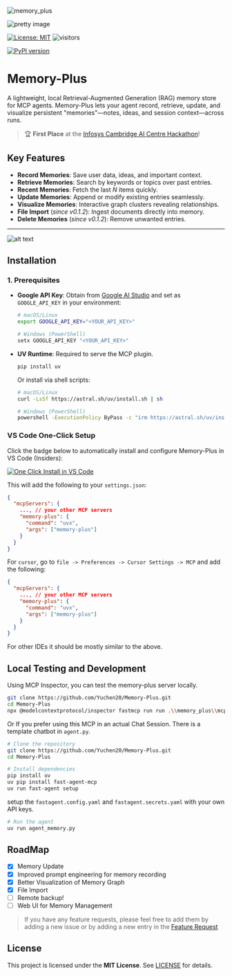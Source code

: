 <!-- Badges -->


![memory_plus](https://github.com/Yuchen20/Memory-Plus/blob/main/imgs/memory_plus.png)


![pretty image](https://github.com/Yuchen20/Memory-Plus/blob/main/imgs/memory_server_banner.png)

[![License: MIT](https://img.shields.io/badge/License-MIT-yellow.svg)](./LICENSE)   ![visitors](https://visitor-badge.laobi.icu/badge?page_id=Yuchen20.Memory-Plus)

[![PyPI version](https://badge.fury.io/py/memory-plus.svg)](https://pypi.org/project/memory-plus/)



# Memory-Plus

A lightweight, local Retrieval-Augmented Generation (RAG) memory store for MCP agents. Memory-Plus lets your agent record, retrieve, update, and visualize persistent "memories"—notes, ideas, and session context—across runs.

> 🏆 **First Place** at the [Infosys Cambridge AI Centre Hackathon](https://infosys-cam-ai-centre.github.io/Infosys-Cambridge-Hackathon/)!

## Key Features

* **Record Memories**: Save user data, ideas, and important context.
* **Retrieve Memories**: Search by keywords or topics over past entries.
* **Recent Memories**: Fetch the last *N* items quickly.
* **Update Memories**: Append or modify existing entries seamlessly.
* **Visualize Memories**: Interactive graph clusters revealing relationships.
* **File Import** (*since v0.1.2*): Ingest documents directly into memory.
* **Delete Memories** (*since v0.1.2*): Remove unwanted entries.

---


![alt text](https://github.com/Yuchen20/Memory_MCP_Server/blob/main/imgs/memory_visualization.png)


## Installation

### 1. Prerequisites

* **Google API Key**: Obtain from [Google AI Studio](https://aistudio.google.com/apikey) and set as `GOOGLE_API_KEY` in your environment:

  ```bash
  # macOS/Linux
  export GOOGLE_API_KEY="<YOUR_API_KEY>"

  # Windows (PowerShell)
  setx GOOGLE_API_KEY "<YOUR_API_KEY>"
  ```

* **UV Runtime**: Required to serve the MCP plugin.

  ```bash
  pip install uv
  ```

  Or install via shell scripts:

  ```bash
  # macOS/Linux
  curl -LsSf https://astral.sh/uv/install.sh | sh

  # Windows (PowerShell)
  powershell -ExecutionPolicy ByPass -c "irm https://astral.sh/uv/install.ps1 | iex"
  ```


### VS Code One-Click Setup

Click the badge below to automatically install and configure Memory-Plus in VS Code (Insiders):


[![One Click Install in VS Code](https://img.shields.io/badge/VS_Code-UV-0098FF?style=flat-square&logo=visualstudiocode&logoColor=white)](https://insiders.vscode.dev/redirect/mcp/install?name=memory-plus&config=%7B%22command%22%3A%22uvx%22%2C%22args%22%3A%5B%22memory-plus%22%5D%7D)

This will add the following to your `settings.json`:

```json
{
  "mcpServers": {
    ..., // your other MCP servers
    "memory-plus": {
      "command": "uvx",
      "args": ["memory-plus"]
    }
  }
}
```

For `cursor`, go to `file -> Preferences -> Cursor Settings -> MCP` and add the following:

```json
{
  "mcpServers": {
    ..., // your other MCP servers
    "memory-plus": {
      "command": "uvx",
      "args": ["memory-plus"]
    }
  }
}
```

For other IDEs it should be mostly similar to the above.


## Local Testing and Development

Using MCP Inspector, you can test the memory-plus server locally.

```bash
git clone https://github.com/Yuchen20/Memory-Plus.git
cd Memory-Plus
npx @modelcontextprotocol/inspector fastmcp run run .\\memory_plus\\mcp.py
```

Or If you prefer using this MCP in an actual Chat Session. There is a template chatbot in `agent.py`.

```bash
# Clone the repository
git clone https://github.com/Yuchen20/Memory-Plus.git
cd Memory-Plus

# Install dependencies
pip install uv
uv pip install fast-agent-mcp
uv run fast-agent setup        
```
setup the `fastagent.config.yaml` and `fastagent.secrets.yaml` with your own API keys.
```bash
# Run the agent
uv run agent_memory.py
```


## RoadMap
- [x] Memory Update
- [x] Improved prompt engineering for memory recording
- [x] Better Visualization of Memory Graph
- [x] File Import
- [ ] Remote backup!
- [ ] Web UI for Memory Management

> If you have any feature requests, please feel free to add them by adding a new issue or by adding a new entry in the [Feature Request](https://voltaic-shell-9af.notion.site/1f84e395c1d18059849ce844fcbba903?pvs=105)


## License

This project is licensed under the **MIT License**. See [LICENSE](./LICENSE) for details.

